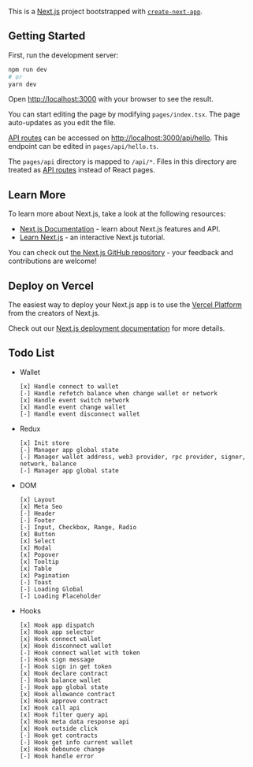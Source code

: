 This is a [Next.js](https://nextjs.org/) project bootstrapped with [`create-next-app`](https://github.com/vercel/next.js/tree/canary/packages/create-next-app).

## Getting Started

First, run the development server:

```bash
npm run dev
# or
yarn dev
```

Open [http://localhost:3000](http://localhost:3000) with your browser to see the result.

You can start editing the page by modifying `pages/index.tsx`. The page auto-updates as you edit the file.

[API routes](https://nextjs.org/docs/api-routes/introduction) can be accessed on [http://localhost:3000/api/hello](http://localhost:3000/api/hello). This endpoint can be edited in `pages/api/hello.ts`.

The `pages/api` directory is mapped to `/api/*`. Files in this directory are treated as [API routes](https://nextjs.org/docs/api-routes/introduction) instead of React pages.

## Learn More

To learn more about Next.js, take a look at the following resources:

- [Next.js Documentation](https://nextjs.org/docs) - learn about Next.js features and API.
- [Learn Next.js](https://nextjs.org/learn) - an interactive Next.js tutorial.

You can check out [the Next.js GitHub repository](https://github.com/vercel/next.js/) - your feedback and contributions are welcome!

## Deploy on Vercel

The easiest way to deploy your Next.js app is to use the [Vercel Platform](https://vercel.com/new?utm_medium=default-template&filter=next.js&utm_source=create-next-app&utm_campaign=create-next-app-readme) from the creators of Next.js.

Check out our [Next.js deployment documentation](https://nextjs.org/docs/deployment) for more details.

## Todo List

- Wallet
  ```
  [x] Handle connect to wallet
  [-] Handle refetch balance when change wallet or network
  [x] Handle event switch network
  [x] Handle event change wallet
  [-] Handle event disconnect wallet
  ```
- Redux
  ```
  [x] Init store
  [-] Manager app global state
  [-] Manager wallet address, web3 provider, rpc provider, signer, network, balance
  [-] Manager app global state
  ```
- DOM
  ```
  [x] Layout
  [x] Meta Seo
  [-] Header
  [-] Footer
  [-] Input, Checkbox, Range, Radio
  [x] Button
  [x] Select
  [x] Modal
  [x] Popover
  [x] Tooltip
  [x] Table
  [x] Pagination
  [-] Toast
  [-] Loading Global
  [-] Loading Placeholder
  ```
- Hooks
  ```
  [x] Hook app dispatch
  [x] Hook app selector
  [x] Hook connect wallet
  [x] Hook disconnect wallet
  [-] Hook connect wallet with token
  [-] Hook sign message
  [-] Hook sign in get token
  [x] Hook declare contract
  [-] Hook balance wallet
  [-] Hook app global state
  [x] Hook allowance contract
  [x] Hook approve contract
  [x] Hook call api
  [x] Hook filter query api
  [x] Hook meta data response api
  [x] Hook outside click
  [-] Hook get contracts
  [-] Hook get info current wallet
  [x] Hook debounce change
  [-] Hook handle error
  ```
